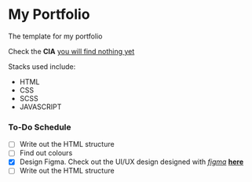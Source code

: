 # My Portfolio

The template for my portfolio

Check the **CIA** [you will find nothing yet](http://127.0.0.1:5500/)

Stacks used include:

- HTML
- CSS
- SCSS
- JAVASCRIPT

### To-Do Schedule

- [ ] Write out the HTML structure
- [ ] Find out colours
- [x] Design Figma. Check out the UI/UX design designed with *[figma](www.figma.com)* **[here](www.figma/tolu)**
- [ ] Write out the HTML structure
